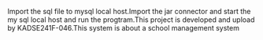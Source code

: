 Import the sql file to mysql local host.Import the jar connector and start the my sql local host and run the progtram.This project is developed and upload by KADSE241F-046.This system is about a school management system
